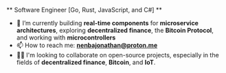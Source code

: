 ** Software Engineer [Go, Rust, JavaScript, and C#] **

- 🌱 I’m currently building **real-time components** for **microservice architectures**, exploring **decentralized finance**, the **Bitcoin Protocol**, and working with **microcontrollers**  
- 📫 How to reach me: **nenbajonathan@proton.me**  
- 👨‍💻 I'm looking to collaborate on open-source projects, especially in the fields of **decentralized finance**, **Bitcoin**, and **IoT**.  
